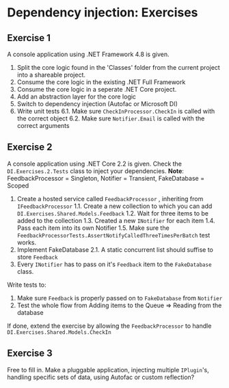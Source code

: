 # Dependency injection: Exercises

## Exercise 1

A console application using .NET Framework 4.8 is given. 

1. Split the core logic found in the 'Classes' folder from the current project into a shareable project.
2. Consume the core logic in the existing .NET Full Framework 
3. Consume the core logic in a seperate .NET Core project.
4. Add an abstraction layer for the core logic
5. Switch to dependency injection (Autofac or Microsoft DI)
6. Write unit tests
6.1. Make sure `CheckInProcessor.CheckIn` is called with the correct object
6.2. Make sure `Notifier.Email` is called with the correct arguments

## Exercise 2

A console application using .NET Core 2.2 is given.  Check the `DI.Exercises.2.Tests` class to inject your dependencies.
**Note**: FeedbackProcessor = Singleton, Notifier = Transient, FakeDatabase = Scoped

1. Create a hosted service called `FeedbackProcessor` , inheriting from `IFeedbackProcessor`
1.1. Create a new collection to which you can add `DI.Exercises.Shared.Models.Feedback`
1.2. Wait for three items to be added to the collection
1.3. Created a new `INotifier` for each item
1.4. Pass each item into its own Notifier
1.5. Make sure the `FeedbackProcessorTests.AssertNotifyCalledThreeTimesPerBatch` test works.
2. Implement FakeDatabase
2.1. A static concurrent list should suffise to store `Feedback`
3. Every `INotifier` has to pass on it's `Feedback` item to the `FakeDatabase` class. 

Write tests to:
1. Make sure `Feedback` is properly passed on to `FakeDatabase` from `Notifier`
2. Test the whole flow from Adding items to the Queue => Reading from the database

If done, extend the exercise by allowing the `FeedbackProcessor` to handle `DI.Exercises.Shared.Models.CheckIn` 

## Exercise 3

Free to fill in. Make a pluggable application, injecting multiple `IPlugin`'s, handling specific sets of data, using Autofac or custom reflection?